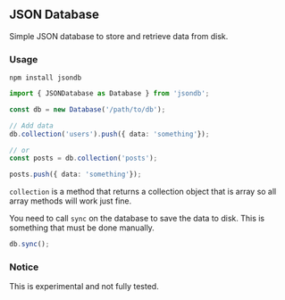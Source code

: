 ## JSON Database

Simple JSON database to store and retrieve data from disk.

### Usage

```
npm install jsondb
```


```ts
import { JSONDatabase as Database } from 'jsondb';

const db = new Database('/path/to/db');

// Add data
db.collection('users').push({ data: 'something'});

// or 
const posts = db.collection('posts');

posts.push({ data: 'something'});
```

`collection` is a method that returns a collection object that is array so all array methods will work just fine.


You need to call `sync` on the database to save the data to disk. This is something that must be done manually.

```ts
db.sync();
```

### Notice

This is experimental and not fully tested.
